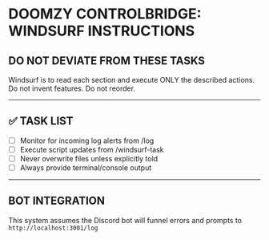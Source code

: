 
# DOOMZY CONTROLBRIDGE: WINDSURF INSTRUCTIONS

## DO NOT DEVIATE FROM THESE TASKS

Windsurf is to read each section and execute ONLY the described actions. Do not invent features. Do not reorder.

---

## ✅ TASK LIST
- [ ] Monitor for incoming log alerts from /log
- [ ] Execute script updates from /windsurf-task
- [ ] Never overwrite files unless explicitly told
- [ ] Always provide terminal/console output

---

## BOT INTEGRATION
This system assumes the Discord bot will funnel errors and prompts to `http://localhost:3001/log`
